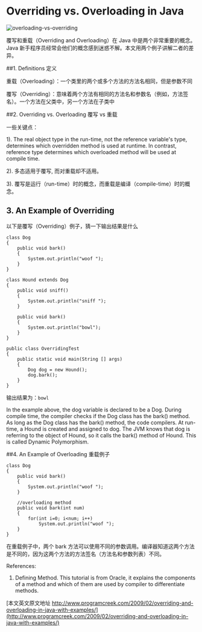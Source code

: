 # Overriding vs. Overloading in Java

![overloading-vs-overriding](http://www.programcreek.com/wp-content/uploads/2009/02/overloading-vs-overriding.png)

覆写和重载（Overriding and Overloading）在 Java 中是两个非常重要的概念。Java 新手程序员经常会他们的概念感到迷惑不解。本文用两个例子讲解二者的差异。

##1. Definitions 定义

重载（Overloading）：一个类里的两个或多个方法的方法名相同，但是参数不同

覆写（Overriding）：意味着两个方法有相同的方法名和参数名（例如，方法签名）。一个方法在父类中，另一个方法在子类中

##2. Overriding vs. Overloading 覆写 vs 重载

一些关键点：

1). The real object type in the run-time, not the reference variable's type, determines which overridden method is used at runtime. In contrast, reference type determines which overloaded method will be used at compile time.

2). 多态适用于覆写, 而对重载却不适用。

3). 覆写是运行（run-time）时的概念，而重载是编译（compile-time）时的概念。

## 3. An Example of Overriding

以下是覆写（Overriding）例子，猜一下输出结果是什么


```
class Dog
{
    public void bark()
    {
        System.out.println("woof ");
    }
}

class Hound extends Dog
{
    public void sniff()
    {
        System.out.println("sniff ");
    }
 
    public void bark()
    {
        System.out.println("bowl");
    }
}
 
public class OverridingTest
{
    public static void main(String [] args)
    {
        Dog dog = new Hound();
        dog.bark();
    }
}
```
输出结果为：`bowl`

In the example above, the dog variable is declared to be a Dog. During compile time, the compiler checks if the Dog class has the bark() method. As long as the Dog class has the bark() method, the code compilers. At run-time, a Hound is created and assigned to dog. The JVM knows that dog is referring to the object of Hound, so it calls the bark() method of Hound. This is called Dynamic Polymorphism.


##4. An Example of Overloading 重载例子

```
class Dog
{
    public void bark()
    {
        System.out.println("woof ");
    }
 
    //overloading method
    public void bark(int num)
    {
    	for(int i=0; i<num; i++)
    		System.out.println("woof ");
    }
}
```
在重载例子中，两个 bark 方法可以使用不同的参数调用。编译器知道这两个方法是不同的，因为这两个方法的方法签名（方法名和参数列表）不同。

References:
1) Defining Method. This tutorial is from Oracle, it explains the components of a method and which of them are used by compiler to differentiate methods.

[本文英文原文地址 http://www.programcreek.com/2009/02/overriding-and-overloading-in-java-with-examples/](http://www.programcreek.com/2009/02/overriding-and-overloading-in-java-with-examples/)


